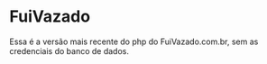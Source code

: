 # FuiVazado

Essa é a versão mais recente do php do FuiVazado.com.br, sem as credenciais do banco de dados.
